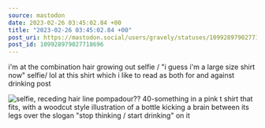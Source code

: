 ```yaml
---
source: mastodon
date: 2023-02-26 03:45:02.84 +00
title: "2023-02-26 03:45:02.84 +00"
post_uri: https://mastodon.social/users/gravely/statuses/109928979027718696
post_id: 109928979027718696
---
```

i'm at the combination hair growing out selfie / "i guess i'm a large size shirt now" selfie/ lol at this shirt which i like to read as both for and against drinking post


![selfie, receding hair line pompadour?? 40-something in a pink t shirt that fits, with a woodcut style illustration of a bottle kicking a brain between its legs over the slogan "stop thinking / start drinking" on it](/images/109928978753020501.jpeg)

